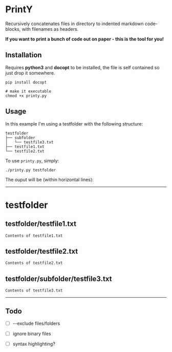 # PrintY

Recursively concatenates files in directory to indented
markdown code-blocks, with filenames as headers.

**If you want to print a bunch of code out on paper - this is the tool for you!**

## Installation

Requires **python3** and **docopt** to be installed,
the file is self contained so just drop it somewhere.

    pip install docopt

    # make it executable
    chmod +x printy.py

## Usage

In this example I'm using a testfolder with the following structure:

    testfolder
    ├── subfolder
    │   └── testfile3.txt
    ├── testfile1.txt
    └── testfile2.txt

To use `printy.py`, simply:

    ./printy.py testfolder

The ouput will be (within horizontal lines):

---

# testfolder

## testfolder/testfile1.txt

    Contents of testfile1.txt

## testfolder/testfile2.txt

    Contents of testfile2.txt

## testfolder/subfolder/testfile3.txt

    Contents of testfile3.txt

---

## Todo

- [ ] --exclude files/folders
- [ ] ignore binary files
- [ ] syntax highlighting?

